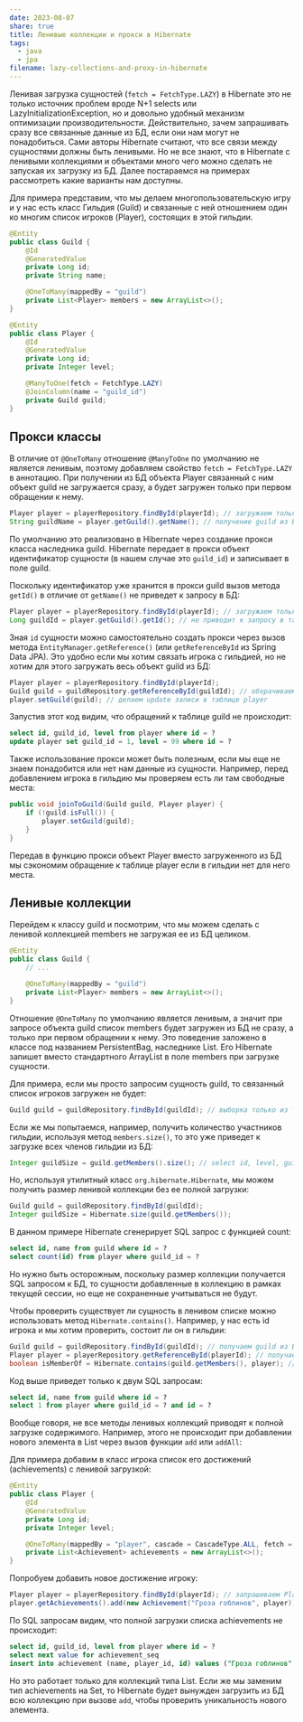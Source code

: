```yaml
---
date: 2023-08-07
share: true
title: Ленивые коллекции и прокси в Hibernate
tags:
  - java
  - jpa
filename: lazy-collections-and-proxy-in-hibernate
---
```


Ленивая загрузка сущностей (`fetch = FetchType.LAZY`) в Hibernate это не только источник проблем вроде N+1 selects или LazyInitializationException, но и довольно удобный механизм оптимизации производительности. Действительно, зачем запрашивать сразу все связанные данные из БД, если они нам могут не понадобиться. Сами авторы Hibernate считают, что все связи между сущностями должны быть ленивыми.
Но не все знают, что в Hibernate с ленивыми коллекциями и объектами много чего можно сделать не запуская их загрузку из БД. Далее постараемся на примерах рассмотреть какие варианты нам доступны.

Для примера представим, что мы делаем многопользовательскую игру и у нас есть класс Гильдия (Guild) и связанные с ней отношением один ко многим список игроков (Player), состоящих в этой гильдии.

```java
@Entity
public class Guild {
    @Id
    @GeneratedValue
    private Long id;
    private String name;

    @OneToMany(mappedBy = "guild")
    private List<Player> members = new ArrayList<>();
}

@Entity
public class Player {
    @Id
    @GeneratedValue
    private Long id;
    private Integer level;

    @ManyToOne(fetch = FetchType.LAZY)
    @JoinColumn(name = "guild_id")
    private Guild guild;
}
```

## Прокси классы

В отличие от `@OneToMany` отношение `@ManyToOne` по умолчанию не является ленивым, поэтому добавляем свойство `fetch = FetchType.LAZY` в аннотацию.
При получении из БД объекта Player связанный с ним объект guild не загружается сразу, а будет загружен только при первом обращении к нему.

```java
Player player = playerRepository.findById(playerId); // загружаем только player, guild не загружается
String guildName = player.getGuild().getName(); // получение guild из БД отдельным запросом
```

По умолчанию это реализовано в Hibernate через создание прокси класса наследника guild. Hibernate передает в прокси объект идентификатор сущности (в нашем случае это `guild_id`) и записывает в поле guild.

Поскольку идентификатор уже хранится в прокси guild вызов метода `getId()` в отличие от `getName()` не приведет к запросу в БД:

```java
Player player = playerRepository.findById(playerId); // загружаем только player, guild не загружается
Long guildId = player.getGuild().getId(); // не приводит к запросу в таблицу guild
```

Зная `id` сущности можно самостоятельно создать прокси через вызов метода `EntityManager.getReference()` (или `getReferenceById` из Spring Data JPA). Это удобно если мы хотим связать игрока с гильдией, но не хотим для этого загружать весь объект guild из БД:

```java
Player player = playerRepository.findById(playerId);
Guild guild = guildRepository.getReferenceById(guildId); // оборачиваем guildId в прокси без обращения к БД
player.setGuild(guild); // делаем update записи в таблице player
```

Запустив этот код видим, что обращений к таблице guild не происходит:

```sql
select id, guild_id, level from player where id = ?
update player set guild_id = 1, level = 99 where id = ?
```

Также использование прокси может быть полезным, если мы еще не знаем понадобится или нет нам данные из сущности. Например, перед добавлением игрока в гильдию мы проверяем есть ли там свободные места:

```java
public void joinToGuild(Guild guild, Player player) {
    if (!guild.isFull()) {
        player.setGuild(guild);
    }
}
```

Передав в функцию прокси объект Player вместо загруженного из БД мы сэкономим обращение к таблице player если в гильдии нет для него места.

## Ленивые коллекции

Перейдем к классу guild и посмотрим, что мы можем сделать с ленивой коллекцией members не загружая ее из БД целиком.

```java
@Entity
public class Guild {
    // ...

    @OneToMany(mappedBy = "guild")
    private List<Player> members = new ArrayList<>();
}
```

Отношение `@OneToMany` по умолчанию является ленивым, а значит при запросе объекта guild список members будет загружен из БД не сразу, а только при первом обращении к нему. Это поведение заложено в классе под названием PersistentBag, наследнике List. Его Hibernate запишет вместо стандартного ArrayList в поле members при загрузке сущности.

Для примера, если мы просто запросим сущность guild, то связанный список игроков загружен не будет:

```java
Guild guild = guildRepository.findById(guildId); // выборка только из таблицы guild, список members не загружается
```

Если же мы попытаемся, например, получить количество участников гильдии, используя метод `members.size()`, то это уже приведет к загрузке всех членов гильдии из БД:

```java
Integer guildSize = guild.getMembers().size(); // select id, level, guild_id from player where guild_id = ?
```

Но, используя утилитный класс `org.hibernate.Hibernate`, мы можем получить размер ленивой коллекции без ее полной загрузки:

```java
Guild guild = guildRepository.findById(guildId);
Integer guildSize = Hibernate.size(guild.getMembers());
```

В данном примере Hibernate сгенерирует SQL запрос с функцией count:

```sql
select id, name from guild where id = ?
select count(id) from player where guild_id = ?
```

Но нужно быть осторожным, поскольку размер коллекции получается SQL запросом к БД, то сущности добавленные в коллекцию в рамках текущей сессии, но еще не сохраненные учитываться не будут.

Чтобы проверить существует ли сущность в ленивом списке можно использовать метод  `Hibernate.contains()`. Например, у нас есть id игрока и мы хотим проверить, состоит ли он в гильдии:

```java
Guild guild = guildRepository.findById(guildId); // получаем guild из БД без загрузки списка members
Player player = playerRepository.getReferenceById(playerId); // получаем прокси из playerId без обращения к БД
boolean isMemberOf = Hibernate.contains(guild.getMembers(), player); // делаем поиск игрока по id без загрузки members или player
```

Код выше приведет только к двум SQL запросам:

```sql
select id, name from guild where id = ?
select 1 from player where guild_id = ? and id = ?
```

Вообще говоря, не все методы ленивых коллекций приводят к полной загрузке содержимого. Например, этого не происходит при добавлении нового элемента в List через вызов функции `add` или `addAll`:

Для примера добавим в класс игрока список его достижений (achievements) с ленивой загрузкой:

```java
@Entity
public class Player {
    @Id
    @GeneratedValue
    private Long id;
    private Integer level;

    @OneToMany(mappedBy = "player", cascade = CascadeType.ALL, fetch = FetchType.LAZY)
    private List<Achievement> achievements = new ArrayList<>();
}
```

Попробуем добавить новое достижение игроку:

```java
Player player = playerRepository.findById(playerId); // запрашиваем Player из БД без загрузки списка achievements
player.getAchievements().add(new Achievement("Гроза гоблинов", player)); // добавляем новый элемент в коллекцию achievements
```

По SQL запросам видим, что полной загрузки списка achievements не происходит:

```sql
select id, guild_id, level from player where id = ?
select next value for achievement_seq
insert into achievement (name, player_id, id) values ("Гроза гоблинов", 1, 1)
```

Но это работает только для коллекций типа List. Если же мы заменим тип achievements на Set, то Hibernate будет вынужден загрузить из БД всю коллекцию при вызове `add`, чтобы проверить уникальность нового элемента.